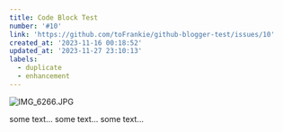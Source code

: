 ```yaml
---
title: Code Block Test
number: '#10'
link: 'https://github.com/toFrankie/github-blogger-test/issues/10'
created_at: '2023-11-16 00:18:52'
updated_at: '2023-11-27 23:10:13'
labels:
  - duplicate
  - enhancement
---
```


![IMG_6266.JPG](https://cdn.jsdelivr.net/gh/toFrankie/github-blogger-test@test/images/2023/10/1700903565965.jpg)

some text...
some text...
some text...
